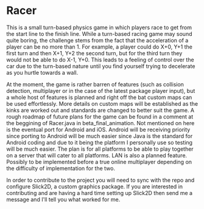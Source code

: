 # Racer
This is a small turn-based physics game in which players race to get from the start line to the finish line.
While a turn-based racing game may sound quite boring, the challenge stems from the fact that the acceleration
of a player can be no more than 1. For example, a player could do X+0, Y+1 the first turn and then X+1, Y+2 the second turn,
but for the third turn they would not be able to do X-1, Y+0. This leads to a feeling of control over the car due to the
turn-based nature until you find yourself trying to decelerate as you hurtle towards a wall.

At the moment, the game is rather barren of features (such as collision detection, multiplayer or in the case of the latest package
player input), but a whole host of features is planned and right off the bat custom maps can be used effortlessly.
More details on custom maps will be established as the kinks are worked out and standards are changed to better suit the game.
A rough roadmap of future plans for the game can be found in a comment at the beggining of Racer.java in beta_final_animation.
Not mentioned on here is the eventual port for Android and iOS. Android will be receiving priority since porting to Android will
be much easier since Java is the standard for Android coding and due to it being the platform I personally use so testing will
be much easier. The plan is for all platforms to be able to play together on a server that will cater to all platforms.
LAN is also a planned feature. Possibly to be implemented before a true online multiplayer depending on the difficulty of implementation
for the two.

In order to contribute to the project you will need to sync with the repo and configure Slick2D, a custom graphics package.
If you are interested in contributing and are having a hard time setting up Slick2D then send me a message
and I'll tell you what worked for me.
